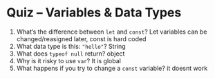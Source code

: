 # Quiz – Variables & Data Types

1. What’s the difference between `let` and `const`? Let variables can be changed/reasigned later, const is hard coded
2. What data type is this: `"hello"`? String
3. What does `typeof null` return? object
4. Why is it risky to use `var`? It is global
5. What happens if you try to change a `const` variable? it doesnt work

